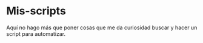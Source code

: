 # Mis-scripts
Aquí no hago más que poner cosas que me da curiosidad buscar y hacer un script para automatizar. 
